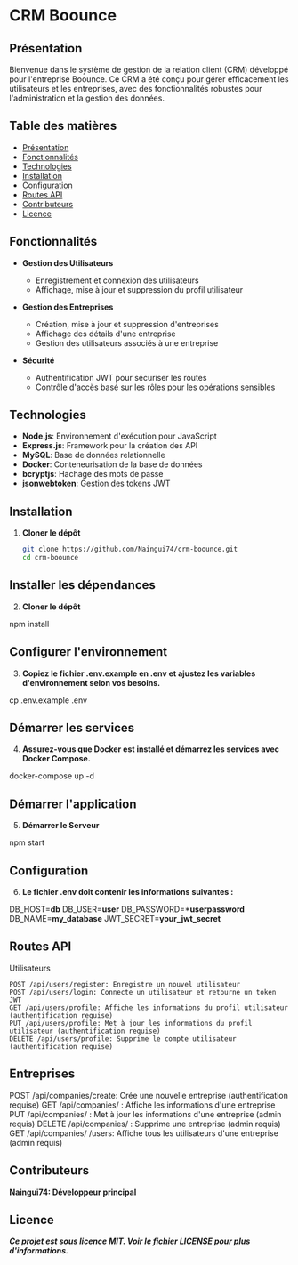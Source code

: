 # CRM Boounce

## Présentation

Bienvenue dans le système de gestion de la relation client (CRM) développé pour l'entreprise Boounce. Ce CRM a été conçu pour gérer efficacement les utilisateurs et les entreprises, avec des fonctionnalités robustes pour l'administration et la gestion des données.

## Table des matières

- [Présentation](#présentation)
- [Fonctionnalités](#fonctionnalités)
- [Technologies](#technologies)
- [Installation](#installation)
- [Configuration](#configuration)
- [Routes API](#routes-api)
- [Contributeurs](#contributeurs)
- [Licence](#licence)

## Fonctionnalités

- **Gestion des Utilisateurs**
  - Enregistrement et connexion des utilisateurs
  - Affichage, mise à jour et suppression du profil utilisateur
  
- **Gestion des Entreprises**
  - Création, mise à jour et suppression d'entreprises
  - Affichage des détails d'une entreprise
  - Gestion des utilisateurs associés à une entreprise
  
- **Sécurité**
  - Authentification JWT pour sécuriser les routes
  - Contrôle d'accès basé sur les rôles pour les opérations sensibles

## Technologies

- **Node.js**: Environnement d'exécution pour JavaScript
- **Express.js**: Framework pour la création des API
- **MySQL**: Base de données relationnelle
- **Docker**: Conteneurisation de la base de données
- **bcryptjs**: Hachage des mots de passe
- **jsonwebtoken**: Gestion des tokens JWT

## Installation

1. **Cloner le dépôt**

   ```bash
   git clone https://github.com/Naingui74/crm-boounce.git
   cd crm-boounce

## Installer les dépendances

2. **Cloner le dépôt**

npm install

## Configurer l'environnement

3. **Copiez le fichier .env.example en .env et ajustez les variables d'environnement selon vos besoins.**

cp .env.example .env

## Démarrer les services

4. **Assurez-vous que Docker est installé et démarrez les services avec Docker Compose.**

docker-compose up -d

## Démarrer l'application

5. **Démarrer le Serveur** 

npm start

## Configuration

6. **Le fichier .env doit contenir les informations suivantes :**

DB_HOST=**db**
DB_USER=**user**
DB_PASSWORD=***userpassword**
DB_NAME=**my_database**
JWT_SECRET=**your_jwt_secret**

## Routes API

Utilisateurs

    POST /api/users/register: Enregistre un nouvel utilisateur
    POST /api/users/login: Connecte un utilisateur et retourne un token JWT
    GET /api/users/profile: Affiche les informations du profil utilisateur (authentification requise)
    PUT /api/users/profile: Met à jour les informations du profil utilisateur (authentification requise)
    DELETE /api/users/profile: Supprime le compte utilisateur (authentification requise)

## Entreprises 

POST /api/companies/create: Crée une nouvelle entreprise (authentification requise)
GET /api/companies/
: Affiche les informations d'une entreprise
PUT /api/companies/
: Met à jour les informations d'une entreprise (admin requis)
DELETE /api/companies/
: Supprime une entreprise (admin requis)
GET /api/companies/
/users: Affiche tous les utilisateurs d'une entreprise (admin requis)

## Contributeurs

**Naingui74: Développeur principal**

## Licence

***Ce projet est sous licence MIT. Voir le fichier LICENSE pour plus d'informations.***